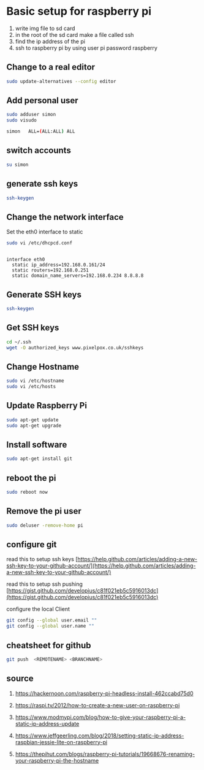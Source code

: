 # Basic setup for raspberry pi

1. write img file to sd card
2. in the root of the sd card make a file called ssh
3. find the ip address of the pi
4. ssh to raspberry pi by using user pi password raspberry

## Change to a real editor

```bash
sudo update-alternatives --config editor
```

## Add personal user

```bash
sudo adduser simon
sudo visudo

simon   ALL=(ALL:ALL) ALL
```

## switch accounts

```bash
su simon
```

## generate ssh keys

```bash
ssh-keygen
```

## Change the network interface

Set the eth0 interface to static

```bash
sudo vi /etc/dhcpcd.conf
```

```

interface eth0
  static ip_address=192.168.0.161/24
  static routers=192.168.0.251
  static domain_name_servers=192.168.0.234 8.8.8.8
```

## Generate SSH keys

```bash
ssh-keygen
```

## Get SSH keys

```bash
cd ~/.ssh
wget -O authorized_keys www.pixelpox.co.uk/sshkeys
```

## Change Hostname

```bash
sudo vi /etc/hostname
sudo vi /etc/hosts
```

## Update Raspberry Pi

```bash
sudo apt-get update
sudo apt-get upgrade
```

## Install software

```bash
sudo apt-get install git
```


## reboot the pi

```bash
sudo reboot now
```

## Remove the pi user

```bash
sudo deluser -remove-home pi
```


## configure git

read this to setup ssh keys
[https://help.github.com/articles/adding-a-new-ssh-key-to-your-github-account/](https://help.github.com/articles/adding-a-new-ssh-key-to-your-github-account/)



read this to setup ssh pushing
[https://gist.github.com/developius/c81f021eb5c5916013dc](https://gist.github.com/developius/c81f021eb5c5916013dc)

configure the local Client

```bash
git config --global user.email ""
git config --global user.name ""
```

## cheatsheet for github

```bash
git push  <REMOTENAME> <BRANCHNAME>
```

## source

1. https://hackernoon.com/raspberry-pi-headless-install-462ccabd75d0

2. https://raspi.tv/2012/how-to-create-a-new-user-on-raspberry-pi

3. https://www.modmypi.com/blog/how-to-give-your-raspberry-pi-a-static-ip-address-update

4. https://www.jeffgeerling.com/blog/2018/setting-static-ip-address-raspbian-jessie-lite-on-raspberry-pi

5. https://thepihut.com/blogs/raspberry-pi-tutorials/19668676-renaming-your-raspberry-pi-the-hostname
